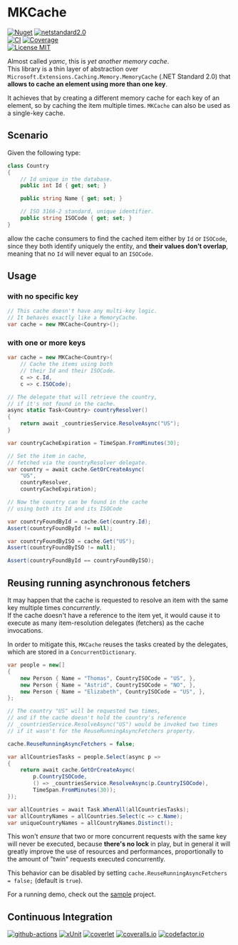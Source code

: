 # MKCache

[![Nuget](https://img.shields.io/nuget/v/MKCache)](https://www.nuget.org/packages/MKCache)
[![netstandard2.0](https://img.shields.io/badge/netstandard-2.0-blue)](https://docs.microsoft.com/en-us/dotnet/standard/net-standard#net-implementation-support)
<br/>
[![CI](https://img.shields.io/github/workflow/status/tommasobertoni/MKCache/CI/main)](https://github.com/tommasobertoni/MKCache/actions?query=workflow%3ACI+branch%3Amain)
[![Coverage](https://img.shields.io/coveralls/github/tommasobertoni/MKCache/main)](https://coveralls.io/github/tommasobertoni/MKCache?branch=main)
<br/>
[![License MIT](https://img.shields.io/badge/license-MIT-green)](LICENSE)

Almost called *yamc*, this is *yet another memory cache*.
<br />
This library is a thin layer of abstraction over `Microsoft.Extensions.Caching.Memory.MemoryCache` (.NET Standard 2.0) that **allows to cache an element using more than one key**.

It achieves that by creating a different memory cache for each key of an element, so by caching the item multiple times. `MKCache` can also be used as a single-key cache.

## Scenario

Given the following type:

```csharp
class Country
{
    // Id unique in the database.
    public int Id { get; set; }

    public string Name { get; set; }

    // ISO 3166-2 standard, unique identifier.
    public string ISOCode { get; set; }
}
```

allow the cache consumers to find the cached item either by `Id` or `ISOCode`,
since they both identify uniquely the entity, and **their values don't overlap**,
meaning that no `Id` will never equal to an `ISOCode`.

## Usage

### with no specific key

```csharp
// This cache doesn't have any multi-key logic.
// It behaves exactly like a MemoryCache.
var cache = new MKCache<Country>();
```

### with one or more keys

```csharp
var cache = new MKCache<Country>(
    // Cache the items using both
    // their Id and their ISOCode.
    c => c.Id,
    c => c.ISOCode);

// The delegate that will retrieve the country,
// if it's not found in the cache.
async static Task<Country> countryResolver()
{
    return await _countriesService.ResolveAsync("US");
}

var countryCacheExpiration = TimeSpan.FromMinutes(30);

// Set the item in cache,
// fetched via the countryResolver delegate.
var country = await cache.GetOrCreateAsync(
    "US",
    countryResolver,
    countryCacheExpiration);

// Now the country can be found in the cache
// using both its Id and its ISOCode

var countryFoundById = cache.Get(country.Id);
Assert(countryFoundById != null);

var countryFoundByISO = cache.Get("US");
Assert(countryFoundByISO != null);

Assert(countryFoundById == countryFoundByISO);
```

## Reusing running asynchronous fetchers

It may happen that the cache is requested to resolve an item with the same key multiple times *concurrently*.
<br/>
If the cache doesn't have a reference to the item yet, it would cause it to execute as many item-resolution delegates (fetchers)
as the cache invocations.

In order to mitigate this, `MKCache` reuses the tasks created by the delegates, which are stored in a `ConcurrentDictionary`.

```csharp
var people = new[]
{
    new Person { Name = "Thomas", CountryISOCode = "US", },
    new Person { Name = "Astrid", CountryISOCode = "NO", },
    new Person { Name = "Elizabeth", CountryISOCode = "US", },
};

// The country "US" will be requested two times,
// and if the cache doesn't hold the country's reference
// _countriesService.ResolveAsync("US") would be invoked two times
// if it wasn't for the ReuseRunningAsyncFetchers property.

cache.ReuseRunningAsyncFetchers = false;

var allCountriesTasks = people.Select(async p =>
{
    return await cache.GetOrCreateAsync(
        p.CountryISOCode,
        () => _countriesService.ResolveAsync(p.CountryISOCode),
        TimeSpan.FromMinutes(30));
});

var allCountries = await Task.WhenAll(allCountriesTasks);
var allCountryNames = allCountries.Select(c => c.Name);
var uniqueCountryNames = allCountryNames.Distinct();
```

This won't *ensure* that two or more concurrent requests with the same key will never be executed,
because **there's no lock** in play, but in general it will greatly improve the use of resources
and performances, proportionally to the amount of "twin" requests executed concurrently.

This behavior can be disabled by setting `cache.ReuseRunningAsyncFetchers = false;` (default is `true`).

For a running demo, check out the [sample](samples/MKCache.Sample/) project.

## Continuous Integration

[![github-actions](https://img.shields.io/badge/using-GitHub%20Actions-2088FF)](https://github.com/features/actions)
[![xUnit](https://img.shields.io/badge/using-xUnit-512bd4)](https://xunit.net/)
[![coverlet](https://img.shields.io/badge/using-coverlet-512bd4)](https://github.com/coverlet-coverage/coverlet)
[![coveralls.io](https://img.shields.io/badge/using-coveralls.io-c05547)](https://coveralls.io/)
[![codefactor.io](https://img.shields.io/badge/using-codefactor.io-35bd97)](https://www.codefactor.io/)
